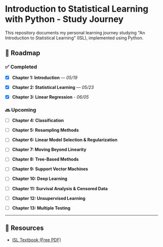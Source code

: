 # Introduction to Statistical Learning with Python - Study Journey



This repository documents my personal learning journey studying "An Introduction to Statistical Learning" (ISL), implemented using Python.





## 🧭 Roadmap





### ✅ Completed


- [x] **Chapter 1: Introduction** — *05/19*


- [x] **Chapter 2: Statistical Learning** — *05/23*


- [x] **Chapter 3: Linear Regression** - *06/05*



### 🔜 Upcoming


- [ ] **Chapter 4: Classification**


- [ ] **Chapter 5: Resampling Methods**


- [ ] **Chapter 6: Linear Model Selection & Regularization**


- [ ] **Chapter 7: Moving Beyond Linearity**


- [ ] **Chapter 8: Tree-Based Methods**


- [ ] **Chapter 9: Support Vector Machines**


- [ ] **Chapter 10: Deep Learning**


- [ ] **Chapter 11: Survival Analysis & Censored Data**


- [ ] **Chapter 12: Unsupervised Learning**


- [ ] **Chapter 13: Multiple Testing**




---


## 📌 Resources





- [ISL Textbook (Free PDF)](https://www.statlearning.com/)
